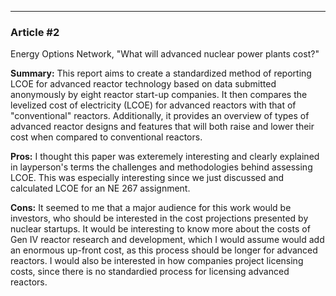 ***
### Article #2
Energy Options Network, "What will advanced nuclear power plants cost?"

**Summary:**
This report aims to create a standardized method of reporting LCOE for advanced reactor technology based on data submitted anonymously by eight reactor start-up companies.
It then compares the levelized cost of electricity (LCOE) for advanced reactors with that of "conventional" reactors.
Additionally, it provides an overview of types of advanced reactor designs and features that will both raise and lower their cost when compared to conventional reactors.

**Pros:**
I thought this paper was exteremely interesting and clearly explained in layperson's terms the challenges and methodologies behind assessing LCOE.
This was especially interesting since we just discussed and calculated LCOE for an NE 267 assignment.

**Cons:**
It seemed to me that a major audience for this work would be investors, who should be interested in the cost projections presented by nuclear startups.
It would be interesting to know more about the costs of Gen IV reactor research and development, which I would assume would add an enormous up-front cost, as this process should be longer for advanced reactors.
I would also be interested in how companies project licensing costs, since there is no standardied process for licensing advanced reactors.
